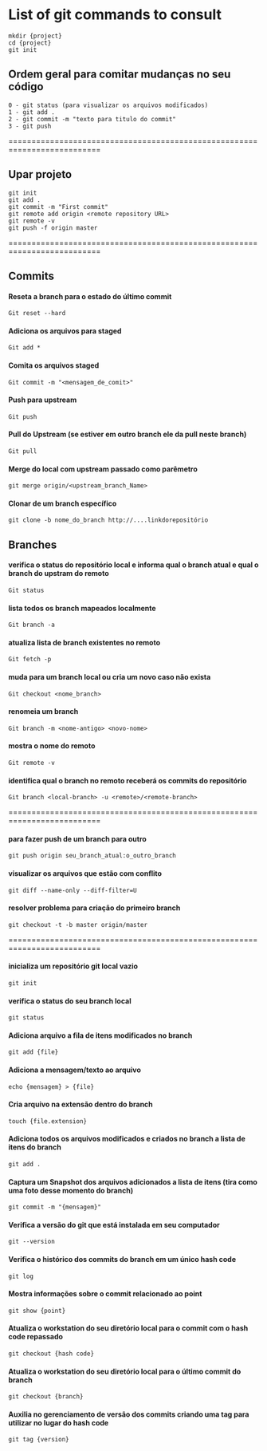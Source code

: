 # List of git commands to consult

```
mkdir {project}
cd {project}
git init
```

## Ordem geral para comitar mudanças no seu código
```							
0 - git status (para visualizar os arquivos modificados)
1 - git add .
2 - git commit -m "texto para titulo do commit"
3 - git push
```
==========================================================================

## Upar projeto
```
git init
git add .
git commit -m "First commit"
git remote add origin <remote repository URL>
git remote -v
git push -f origin master
```
==========================================================================

## Commits 

#### Reseta a branch para o estado do último commit
```
Git reset --hard
```
#### Adiciona os arquivos para staged
```
Git add *
```
#### Comita os arquivos staged
```
Git commit -m "<mensagem_de_comit>"
```
#### Push para upstream
```
Git push
```
#### Pull do Upstream (se estiver em outro branch ele da pull neste branch)
```
Git pull
``` 
#### Merge do local com upstream passado como parêmetro
```
git merge origin/<upstream_branch_Name>
```
#### Clonar de um branch específico
```
git clone -b nome_do_branch http://....linkdorepositório
```
## Branches

####  verifica o status do repositório local e informa qual o branch atual e qual o branch do upstram do remoto
```
Git status
```
#### lista todos os branch mapeados localmente
```
Git branch -a
```
#### atualiza lista de branch existentes no remoto
```
Git fetch -p
```
#### muda para um branch local ou cria um novo caso não exista
```
Git checkout <nome_branch>
```
#### renomeia um branch
```
Git branch -m <nome-antigo> <novo-nome>
```
#### mostra o nome do remoto
```
Git remote -v
```
#### identifica qual o branch no remoto receberá os commits do repositório
```
Git branch <local-branch> -u <remote>/<remote-branch>
```
==========================================================================


#### para fazer push de um branch para outro
```
git push origin seu_branch_atual:o_outro_branch
```
#### visualizar os arquivos que estão com conflito
```
git diff --name-only --diff-filter=U
```
#### resolver problema para criação do primeiro branch 
```
git checkout -t -b master origin/master
```

==========================================================================

#### inicializa um repositório git local vazio
```
git init 
```
#### verifica o status do seu branch local
```
git status
```
#### Adiciona arquivo a fila de itens modificados no branch
```
git add {file}
```
#### Adiciona a mensagem/texto ao arquivo
```
echo {mensagem} > {file}
```
#### Cria arquivo na extensão dentro do branch
```
touch {file.extension}
```
#### Adiciona todos os arquivos modificados e criados no branch a lista de itens do branch 
```
git add .
```
#### Captura um Snapshot dos arquivos adicionados a lista de itens (tira como uma foto desse momento do branch)
```
git commit -m "{mensagem}"
```
#### Verifica a versão do git que está instalada em seu computador
```
git --version
```
#### Verifica o histórico dos commits do branch em um único hash code
```
git log
```
#### Mostra informações sobre o commit relacionado ao point
```
git show {point}
```
#### Atualiza o workstation do seu diretório local para o commit com o hash code repassado 
```
git checkout {hash code}
```
#### Atualiza o workstation do seu diretório local para o último commit do branch
```
git checkout {branch}
```
#### Auxilia no gerenciamento de versão dos commits criando uma tag para utilizar no lugar do hash code
```
git tag {version}
```


